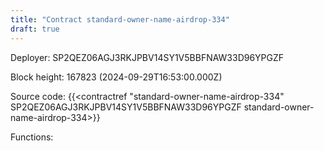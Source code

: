 ```yaml
---
title: "Contract standard-owner-name-airdrop-334"
draft: true
---
```

Deployer: SP2QEZ06AGJ3RKJPBV14SY1V5BBFNAW33D96YPGZF


 



Block height: 167823 (2024-09-29T16:53:00.000Z)

Source code: {{<contractref "standard-owner-name-airdrop-334" SP2QEZ06AGJ3RKJPBV14SY1V5BBFNAW33D96YPGZF standard-owner-name-airdrop-334>}}

Functions:


